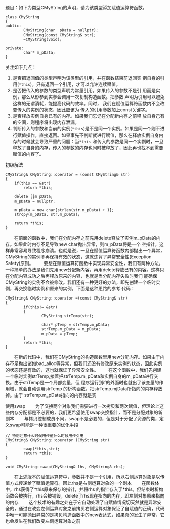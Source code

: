 题目：如下为类型CMyString的声明，请为该类型添加赋值运算符函数。
```
class CMyString
{
public:
		CMyString(char  pData = nullptr);
		CMyString(const CMyString& str);
		~CMyString(void);

private:
		char* m_pData;
}
```
关注如下几点：
 1. 是否把返回值的类型声明为该类型的引用，并在函数结束前返回实 例自身的引用(`*this`)。只有返回一个引用，才可以允许连续赋值。 
 2. 是否把传入的参数的类型声明为常量引用。如果传入的参数不是引 用而是实例，那么从形参到实参会调用一次复制构造函数。把参数 声明为引用可以避免这样的无谓消耗，能提高代码的效率。同时， 我们在赋值运算符函数内不会改变传入的实例的状态，因此应该为 传入的引用参数加上const关键字。
 3. 是否释放实例自身已有的内存。如果我们忘记在分配新内存之前释 放自身己有的空间，则程序将出现内存泄漏。
 4. 判断传入的参数和当前的实例(`*this`)是不是同一个实例。如果是同一个则不进行赋值操作，直接返回。如果事先不判断就进行赋值，那么在释放实例自身内存的时候就会导致严重的问题：当`*this `和传入的参数是同一个实例时，一旦释放了自身的内存，传入的参数的内存也同时被释放了，因此再也找不到需要赋值的内容了。

初级解法
```
CMyString& CMyString::operator = (const CMyString& str)
{
    if(this == &str)
        return *this;

    delete []m_pData;
    m_pData = nullptr;

    m_pData = new char[strlen(str.m_pData) + 1];
    strcpy(m_pData, str.m_pData);

    return *this;
}
```
&emsp;&emsp;在前面的函数中，我们在分配内存之前先用delete释放了实例m_pData的内存。如果此时内存不足导致new char抛出异常，则m_pData将是一个 空指针，这样非常容易导致程序崩溃。也就是说，一旦在赋值运算符函数内部抛出一个异常，CMyString的实例不再保持有效的状态，这就违背了异常安全性(Exception Safety)原则。
&emsp;&emsp;要想在赋值运算符函数中实现异常安全性，我们有两种方法。一种简单的办法是我们先用new分配新内容，再用delete释放已有的内容。这样只在分配内容成功之后再释放原来的内容，也就是当分配内存失败时我们 能确保CMyString的实例不会被修改。我们还有一种更好的办法，即先创建一个临时实例，再交换临时实例和原来的实例。下面是这种思路的参考 代码：
```
CMyString& CMyString::operator =(const CMyString& str)
{
		if(this!= &str)
		{
				CMyString strTemp(str);
				
				char* pTemp = strTemp.m_pData;
				strTemp.m_pData = m_pData;
				m_pData = pTemp;
		}
		return *this;
}
```
&emsp;&emsp;在新的代码中，我们在CMyString的构造函数里用new分配内存。如果由于内存不足抛出诸如bad_alloc等异常，但我们还没有修改原来实例的状态，因此实例的状态还是有效的，这也就保证了异常安全性。
&emsp;&emsp;在这个函数中，我们先创建一个临时实例strTemp,接着把strTemp.m_pData和实例自身的m_pData进行交换。由于strTemp是一个局部变量，但 程序运行到if的外面时也就出了该变量的作用域，就会自动调用strTemp 的析构函数，把strTemp.mjData所指向的内存释放掉。由于 strTemp.m_pData指向的内存就是实
 
使用swap
&emsp;&emsp;为了交换两个对象我们需要进行一次拷贝和两次赋值，但理论上这些内存分配都是不必要的，我们更希望使用swap交换指针，而不是分配对象的新副本
&emsp;&emsp;与拷贝控制成员不同，swap不是必要的，但是对于分配了资源的类，定义swap可能是一种很重要的优化手段
```
// 特别注意什么时候用传值什么时候用传引用
CMyString& CMyString::operatpr (CMyString str)
{
		swap(*this,str);
		return *this;
}

void CMyString::swap(CMyString& lhs, CMyString& rhs);
``` 
&emsp;&emsp;在上述版本的赋值运算符中，参数并不是一个引用，所以右侧运算对象是以传值方式传递给了赋值运算符。因此rhs是右侧运算对象的一个副本
&emsp;&emsp;在函数体中，rhs获得了\*this原来保存的指针，并将rhs 的指针存入了\*this。但结束时析构函数会被执行，rhs会被销毁，delete了rhs现在指向的内存，即左侧对象原来指向的内存
&emsp;&emsp;这个技术的有趣之处在于它自动处理了自赋值情况切天然就是异常安全的，通过在改变左侧运算对象之前拷贝右侧运算对象保证了自赋值的正确，代码中唯一可能抛出异常的是拷贝构造函数中的new表达式，如果真的发生了异常，它也会发生在我们改变左侧运算对象之前
